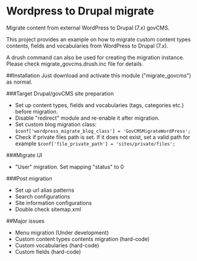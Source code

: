 # Wordpress to Drupal migrate
Migrate content from external WordPress to Drupal (7.x) govCMS. 

This project provides an example on how to migrate custom content types contents, fields and vocabularies from WordPress to Drupal (7.x).

A drush command can also be used for creating the migration instance. Please check migrate_govcms.drush.inc file for details.

##Installation
Just download and activate this module ("migrate_govcms") as normal.

###Target Drupal/govCMS site preparation
- Set up content types, fields and vocabularies (tags, categories etc.) before migration.
- Disable "redirect" module and re-enable it after migration.
- Set custom blog migration class: ```$conf['wordpress_migrate_blog_class'] = 'GovCMSMigrateWordPress';```
- Check if private files path is set. If it does not exist, set a valid path for example ```$conf['file_private_path'] = 'sites/private/files';```

###Migrate UI
- "User" migration. Set mapping "status" to 0

###Post migration
- Set up url alias patterns
- Search configurations
- Site information configurations
- Double check sitemap.xml

##Major issues
- Menu migration (Under development)
- Custom content types contents migration (hard-code)
- Custom vocabularies (hard-code)
- Custom fields (hard-code)
